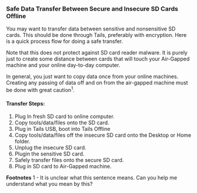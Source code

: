### Safe Data Transfer Between Secure and Insecure SD Cards Offline

You may want to transfer data between sensitive and nonsensitive SD cards. This should be done through Tails, preferably with encryption. Here is a quick process flow for doing a safe transfer.

Note that this does not protect against SD card reader malware. It is purely just to create some distance between cards that will touch your Air-Gapped machine and your online day-to-day computer.

In general, you just want to copy data once from your online machines. Creating any passing of data off and on from the air-gapped machine must be done with great caution<sup>1</sup>.

#### Transfer Steps:
1. Plug In fresh SD card to online computer.
2. Copy tools/data/files onto the SD card.
3. Plug in Tails USB, boot into Tails Offline
4. Copy tools/data/files off the insecure SD card onto the Desktop or Home folder.
5. Unplug the insecure SD card.
6. Plugin the sensitive SD card.
7. Safely transfer files onto the secure SD card.
8. Plug in SD card to Air-Gapped machine.

**Footnotes**
1 - It is unclear what this sentence means. Can you help me understand what you mean by this?